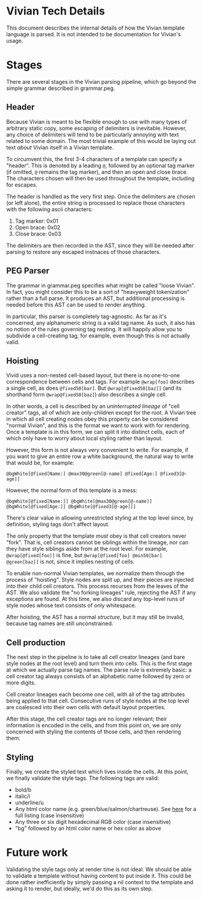 # Vivian Tech Details

This document describes the internal details of how the Vivian template language is parsed. It is not intended to be documentation for Vivian's usage.

# Stages

There are several stages in the Vivian parsing pipeline, which go beyond the simple grammar described in grammar.peg.

## Header

Because Vivian is meant to be flexible enough to use with many types of arbitrary static copy, some escaping of delimiters is inevitable. However, any choice of delimiters will tend to be particularly annoying with text related to some domain. The most trivial example of this would be laying out text _about_ Vivian itself in a Vivian template.

To circumvent this, the first 3-4 characters of a template can specify a "header". This is denoted by a leading `@`, followed by an optional tag marker (if omitted, `@` remains the tag marker), and then an open and close brace. The characters chosen will then be used throughout the template, including for escapes.

The header is handled as the very first step. Once the delimiters are chosen (or left alone), the entire string is processed to replace those characters with the following ascii characters:

1. Tag marker: 0x01
2. Open brace: 0x02
3. Close brace: 0x03

The delimiters are then recorded in the AST, since they will be needed after parsing to restore any escaped instnaces of those characters.

## PEG Parser

The grammar in grammar.peg specifies what might be called "loose Vivian". In fact, you might consider this to be a sort of "heavyweight tokenization" rather than a full parse. It produces an AST, but additional processing is needed before this AST can be used to render anything.

In particular, this parser is completely tag-agnostic. As far as it's concerned, any alphanumeric string is a valid tag name. As such, it also has no notion of the rules governing tag nesting. It will happily allow you to subdivide a cell-creating tag, for example, even though this is not actually valid.

## Hoisting

Vivid uses a non-nested cell-based layout, but there is no one-to-one correspondence between cells and tags. For example `@wrap[foo]` describes a single cell, as does `@fixed50[bar]`. But `@wrap[@fixed50[baz]]` (and its shorthand form `@wrap@fixed50[baz]`) also describes a single cell.

In other words, a cell is described by an _uninterrupted lineage_ of "cell creator" tags, all of which are only-children except for the root. A Vivian tree in which all cell creating nodes obey this property can be considered "normal Vivian", and this is the format we want to work with for rendering. Once a template is in this form, we can split it into distinct cells, each of which only have to worry about local styling rather than layout.

However, this form is not always very convenient to write. For example, if you want to give an entire row a white background, the natural way to write that would be, for example:

    @bgWhite[@fixed[Name:] @max30@green[@-name] @fixed[Age:] @fixed3[@-age]]

However, the normal form of this template is a mess:

    @bgWhite[@fixed[Name:]] @bgWhite[@max30@green[@-name]] @bgWhite[@fixed[Age:]] @bgWhite[@fixed3[@-age]]]

There's clear value in allowing unrestricted styling at the top level since, by definition, styling tags don't affect layout.

The only property that the template _must_ obey is that cell creators never "fork". That is, cell creators cannot be siblings within the lineage, nor can they have style siblings aside from at the root level. For example, `@wrap[@fixed[foo]]` is fine, but `@wrap[@fixed[foo] @min50[bar] @green[baz]]` is not, since it implies nesting of cells.

To enable non-normal Vivian templates, we normalize them through the process of "hoisting". Style nodes are split up, and their pieces are injected into their child cell creators. This process recurses from the leaves of the AST. We also validate the "no forking lineages" rule, rejecting the AST if any exceptions are found. At this time, we also discard any top-level runs of style nodes whose text consists of only whitespace.

After hoisting, the AST has a normal _structure_, but it may still be invalid, because tag names are still unconstrained.

## Cell production

The next step in the pipeline is to take all cell creator lineages (and bare style nodes at the root level) and turn them into cells. This is the first stage at which we actually parse tag names. The parse rule is extremely basic: a cell creator tag always consists of an alphabetic name followed by zero or more digits.

Cell creator lineages each become one cell, with all of the tag attributes being applied to that cell. Consecutive runs of style nodes at the top level are coalesced into their own cells with default layout properties.

After this stage, the cell creator tags are no longer relevant; their information is encoded in the cells, and from this point on, we are only concerned with styling the contents of those cells, and then rendering them.

## Styling

Finally, we create the styled text which lives inside the cells. At this point, we finally validate the style tags. The following tags are valid:

-   bold/b
-   italic/i
-   underline/u
-   Any html color name (e.g. green/blue/salmon/chartreuse). See [here](golang.org/x/image/colornames) for a full listing (case insensitive)
-   Any three or six digit hexadecimal RGB color (case insensitive)
-   "bg" followed by an html color name or hex color as above

# Future work

Validating the style tags only at render time is not ideal. We should be able to validate a template without having content to put inside it. This could be done rather inefficiently by simply passing a nil context to the template and asking it to render, but ideally, we'd do this as its own step.
